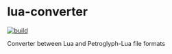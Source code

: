 # lua-converter
[![build](https://github.com/GlyphXTools/lua-converter/actions/workflows/build.yml/badge.svg)](https://github.com/GlyphXTools/lua-converter/actions/workflows/build.yml?query=branch%3Amaster)

Converter between Lua and Petroglyph-Lua file formats
